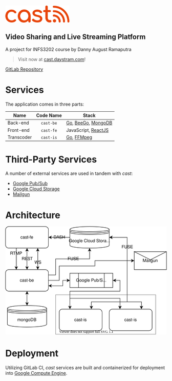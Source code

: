 <br/>
<img src="./cast-fe/src/components/logo.svg" alt="logo" width="200"/>

## Video Sharing and Live Streaming Platform

A project for INFS3202 course by Danny August Ramaputra

> Visit now at [cast.daystram.com](https://cast.daystram.com)!

[GitLab Repository](https://gitlab.com/daystram/cast)

# Services
The application comes in three parts:

|Name|Code Name|Stack|
|----|:-------:|-----|
|Back-end|`cast-be`|[Go](https://golang.org/), [BeeGo](https://beego.me/), [MongoDB](https://www.mongodb.com/)|
|Front-end|`cast-fe`|JavaScript, [ReactJS](https://beego.me/)|
|Transcoder|`cast-is`|[Go](https://golang.org/), [FFMpeg](https://ffmpeg.org/)|

# Third-Party Services
A number of external services are used in tandem with *cast*:
* [Google Pub/Sub](https://cloud.google.com/pubsub)
* [Google Cloud Storage](https://cloud.google.com/storage)
* [Mailgun](https://www.mailgun.com/)

# Architecture
![](./architecture.svg)

# Deployment
Utilizing GitLab CI, *cast* services are built and containerized for deployment into [Google Compute Engine]().
